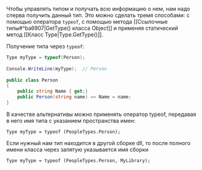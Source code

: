 Чтобы управлять типом и получать всю информацию о нем, нам надо сперва получить данный тип. Это можно сделать тремя способами: с помощью оператора `typeof`, с помощью метода [[Ссылочные типы#^ba6907|GetType() класса Object]] и применяя статический метод [[Класс Type|Type.GetType()]].

Получение типа через `typeof`:

```cs
Type myType = typeof(Person);
 
Console.WriteLine(myType);  // Person
 
public class Person
{
    public string Name { get;}
    public Person(string name) => Name = name;
}
```
В качестве альтернативы можно применять оператор typeof, передавая в него имя типа с указанием пространства имен:

`Type myType = typeof (PeopleTypes.Person);`

Если нужный нам тип находится в другой сборке dll, то после полного имени класса через запятую указывается имя сборки

`Type myType = typeof (PeopleTypes.Person, MyLibrary);`